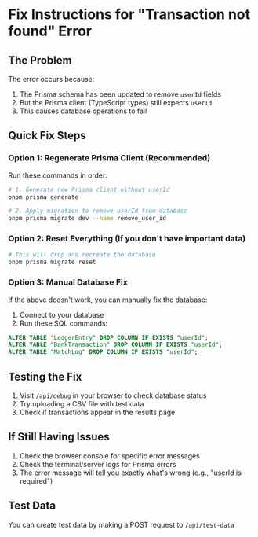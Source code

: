 # Fix Instructions for "Transaction not found" Error

## The Problem
The error occurs because:
1. The Prisma schema has been updated to remove `userId` fields
2. But the Prisma client (TypeScript types) still expects `userId`
3. This causes database operations to fail

## Quick Fix Steps

### Option 1: Regenerate Prisma Client (Recommended)
Run these commands in order:

```bash
# 1. Generate new Prisma client without userId
pnpm prisma generate

# 2. Apply migration to remove userId from database
pnpm prisma migrate dev --name remove_user_id
```

### Option 2: Reset Everything (If you don't have important data)
```bash
# This will drop and recreate the database
pnpm prisma migrate reset
```

### Option 3: Manual Database Fix
If the above doesn't work, you can manually fix the database:

1. Connect to your database
2. Run these SQL commands:
```sql
ALTER TABLE "LedgerEntry" DROP COLUMN IF EXISTS "userId";
ALTER TABLE "BankTransaction" DROP COLUMN IF EXISTS "userId";
ALTER TABLE "MatchLog" DROP COLUMN IF EXISTS "userId";
```

## Testing the Fix

1. Visit `/api/debug` in your browser to check database status
2. Try uploading a CSV file with test data
3. Check if transactions appear in the results page

## If Still Having Issues

1. Check the browser console for specific error messages
2. Check the terminal/server logs for Prisma errors
3. The error message will tell you exactly what's wrong (e.g., "userId is required")

## Test Data
You can create test data by making a POST request to `/api/test-data`